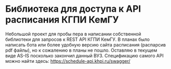 # Библиотека для доступа к API расписания КГПИ КемГУ

Небольшой проект для пробы пера в написании собственной библиотеки для запросов к REST API КГПИ КемГУ. В планах было написать бота или более удобную версию сайта расписания (распарсив pdf файлы), но к сожалению в планы не пошло. Оставляю в текущем виде AS-IS посколько закончил данный ВУЗ.
Спецификацию самого API можно найти здесь: https://schedule-api.khpi.ru/swagger/
